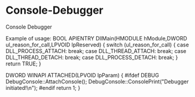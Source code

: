 # Console-Debugger
Console Debugger


Example of usage:
BOOL APIENTRY DllMain(HMODULE hModule,DWORD  ul_reason_for_call,LPVOID lpReserved)
{
	switch (ul_reason_for_call)
	{
	case DLL_PROCESS_ATTACH:
		break;
	case DLL_THREAD_ATTACH:
		break;
	case DLL_THREAD_DETACH:
		break;
	case DLL_PROCESS_DETACH:
		break;
	}
	return TRUE;
}

DWORD WINAPI ATTACHED(LPVOID lpParam)
{
#ifdef DEBUG
	DebugConsole::AttachConsole();
	DebugConsole::ConsolePrint("Debugger initiated!\n");
#endif
	return 1;
}
